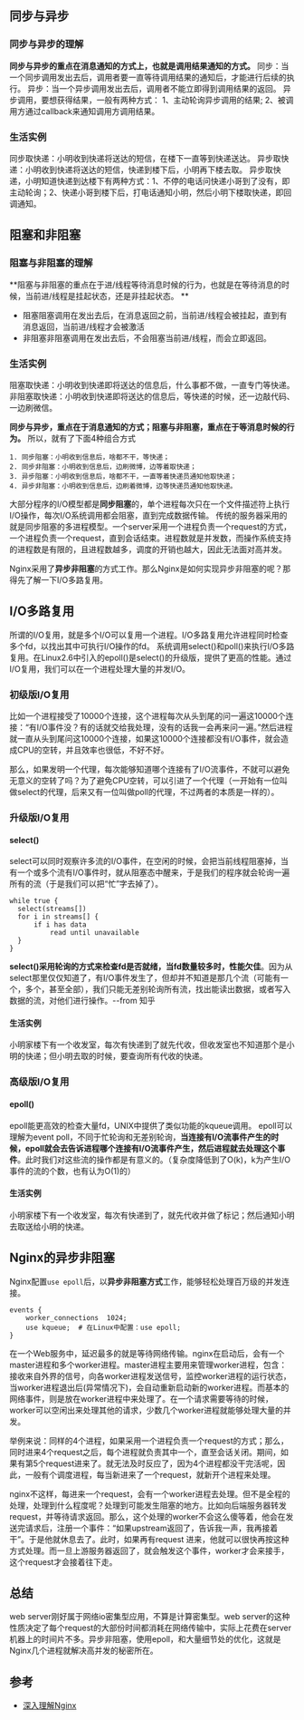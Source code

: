 ## 同步与异步
### 同步与异步的理解
**同步与异步的重点在消息通知的方式上，也就是调用结果通知的方式。**
同步：当一个同步调用发出去后，调用者要一直等待调用结果的通知后，才能进行后续的执行。
异步：当一个异步调用发出去后，调用者不能立即得到调用结果的返回。
异步调用，要想获得结果，一般有两种方式：
1、主动轮询异步调用的结果;
2、被调用方通过callback来通知调用方调用结果。

### 生活实例
同步取快递：小明收到快递将送达的短信，在楼下一直等到快递送达。
异步取快递：小明收到快递将送达的短信，快递到楼下后，小明再下楼去取。
异步取快递，小明知道快递到达楼下有两种方式：1、不停的电话问快递小哥到了没有，即主动轮询；2、快递小哥到楼下后，打电话通知小明，然后小明下楼取快递，即回调通知。

## 阻塞和非阻塞
### 阻塞与非阻塞的理解
**阻塞与非阻塞的重点在于进/线程等待消息时候的行为，也就是在等待消息的时候，当前进/线程是挂起状态，还是非挂起状态。 **
- 阻塞阻塞调用在发出去后，在消息返回之前，当前进/线程会被挂起，直到有消息返回，当前进/线程才会被激活
- 非阻塞非阻塞调用在发出去后，不会阻塞当前进/线程，而会立即返回。

### 生活实例
阻塞取快递：小明收到快递即将送达的信息后，什么事都不做，一直专门等快递。
非阻塞取快递：小明收到快递即将送达的信息后，等快递的时候，还一边敲代码、一边刷微信。

**同步与异步，重点在于消息通知的方式；阻塞与非阻塞，重点在于等消息时候的行为。**
所以，就有了下面4种组合方式
```
1. 同步阻塞：小明收到信息后，啥都不干，等快递；
2. 同步非阻塞：小明收到信息后，边刷微博，边等着取快递；
3. 异步阻塞：小明收到信息后，啥都不干，一直等着快递员通知他取快递；
4. 异步非阻塞：小明收到信息后，边刷着微博，边等快递员通知他取快递。
```
大部分程序的I/O模型都是**同步阻塞**的，单个进程每次只在一个文件描述符上执行I/O操作，每次I/O系统调用都会阻塞，直到完成数据传输。
传统的服务器采用的就是同步阻塞的多进程模型。一个server采用一个进程负责一个request的方式，一个进程负责一个request，直到会话结束。进程数就是并发数，而操作系统支持的进程数是有限的，且进程数越多，调度的开销也越大，因此无法面对高并发。

Nginx采用了**异步非阻塞**的方式工作。那么Nginx是如何实现异步非阻塞的呢？那得先了解一下I/O多路复用。

## I/O多路复用
所谓的I/O复用，就是多个I/O可以复用一个进程。I/O多路复用允许进程同时检查多个fd，以找出其中可执行I/O操作的fd。
系统调用select()和poll()来执行I/O多路复用。在Linux2.6中引入的epoll()是select()的升级版，提供了更高的性能。通过I/O复用，我们可以在一个进程处理大量的并发I/O。

### 初级版I/O复用
比如一个进程接受了10000个连接，这个进程每次从头到尾的问一遍这10000个连接：“有I/O事件没？有的话就交给我处理，没有的话我一会再来问一遍。”然后进程就一直从头到尾问这10000个连接，如果这10000个连接都没有I/O事件，就会造成CPU的空转，并且效率也很低，不好不好。

那么，如果发明一个代理，每次能够知道哪个连接有了I/O流事件，不就可以避免无意义的空转了吗？为了避免CPU空转，可以引进了一个代理（一开始有一位叫做select的代理，后来又有一位叫做poll的代理，不过两者的本质是一样的）。

### 升级版I/O复用 
#### select() 
select可以同时观察许多流的I/O事件，在空闲的时候，会把当前线程阻塞掉，当有一个或多个流有I/O事件时，就从阻塞态中醒来，于是我们的程序就会轮询一遍所有的流（于是我们可以把“忙”字去掉了）。
```
while true {
  select(streams[])
  for i in streams[] {
      if i has data
          read until unavailable
  }
}
```

**select()采用轮询的方式来检查fd是否就绪，当fd数量较多时，性能欠佳**。因为从select那里仅仅知道了，有I/O事件发生了，但却并不知道是那几个流（可能有一个，多个，甚至全部），我们只能无差别轮询所有流，找出能读出数据，或者写入数据的流，对他们进行操作。--from 知乎

#### 生活实例
小明家楼下有一个收发室，每次有快递到了就先代收，但收发室也不知道那个是小明的快递；但小明去取的时候，要查询所有代收的快递。

### 高级版I/O复用 
#### epoll() 
epoll能更高效的检查大量fd，UNIX中提供了类似功能的kqueue调用。
epoll可以理解为event poll，不同于忙轮询和无差别轮询，**当连接有I/O流事件产生的时候，epoll就会去告诉进程哪个连接有I/O流事件产生，然后进程就去处理这个事件**。此时我们对这些流的操作都是有意义的。（复杂度降低到了O(k)，k为产生I/O事件的流的个数，也有认为O(1)的）

#### 生活实例
小明家楼下有一个收发室，每次有快递到了，就先代收并做了标记；然后通知小明去取送给小明的快递。

## Nginx的异步非阻塞
Nginx配置`use epoll`后，以**异步非阻塞方式**工作，能够轻松处理百万级的并发连接。
```
events {
    worker_connections  1024;
    use kqueue;  # 在Linux中配置：use epoll;
}
```
在一个Web服务中，延迟最多的就是等待网络传输。nginx在启动后，会有一个master进程和多个worker进程。master进程主要用来管理worker进程，包含：接收来自外界的信号，向各worker进程发送信号，监控worker进程的运行状态，当worker进程退出后(异常情况下)，会自动重新启动新的worker进程。而基本的网络事件，则是放在worker进程中来处理了。在一个请求需要等待的时候，worker可以空闲出来处理其他的请求，少数几个worker进程就能够处理大量的并发。

举例来说：同样的4个进程，如果采用一个进程负责一个request的方式；那么，同时进来4个request之后，每个进程就负责其中一个，直至会话关闭。期间，如果有第5个request进来了。就无法及时反应了，因为4个进程都没干完活呢，因此，一般有个调度进程，每当新进来了一个request，就新开个进程来处理。

nginx不这样，每进来一个request，会有一个worker进程去处理。但不是全程的处理，处理到什么程度呢？处理到可能发生阻塞的地方。比如向后端服务器转发request，并等待请求返回。那么，这个处理的worker不会这么傻等着，他会在发送完请求后，注册一个事件：“如果upstream返回了，告诉我一声，我再接着干”。于是他就休息去了。此时，如果再有request 进来，他就可以很快再按这种方式处理。而一旦上游服务器返回了，就会触发这个事件，worker才会来接手，这个request才会接着往下走。

## 总结
web server刚好属于网络io密集型应用，不算是计算密集型。web  server的这种性质决定了每个request的大部份时间都消耗在网络传输中，实际上花费在server机器上的时间片不多。异步非阻塞，使用epoll，和大量细节处的优化，这就是Nginx几个进程就解决高并发的秘密所在。

## 参考
- [深入理解Nginx](https://s.click.taobao.com/lMHywKw)
